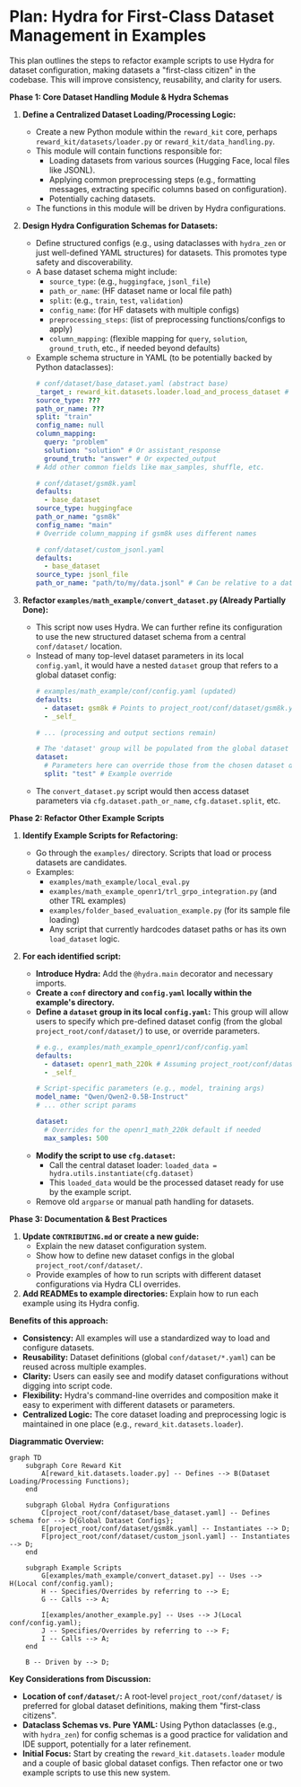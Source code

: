 # Plan: Hydra for First-Class Dataset Management in Examples

This plan outlines the steps to refactor example scripts to use Hydra for dataset configuration, making datasets a "first-class citizen" in the codebase. This will improve consistency, reusability, and clarity for users.

**Phase 1: Core Dataset Handling Module & Hydra Schemas**

1.  **Define a Centralized Dataset Loading/Processing Logic:**
    *   Create a new Python module within the `reward_kit` core, perhaps `reward_kit/datasets/loader.py` or `reward_kit/data_handling.py`.
    *   This module will contain functions responsible for:
        *   Loading datasets from various sources (Hugging Face, local files like JSONL).
        *   Applying common preprocessing steps (e.g., formatting messages, extracting specific columns based on configuration).
        *   Potentially caching datasets.
    *   The functions in this module will be driven by Hydra configurations.

2.  **Design Hydra Configuration Schemas for Datasets:**
    *   Define structured configs (e.g., using dataclasses with `hydra_zen` or just well-defined YAML structures) for datasets. This promotes type safety and discoverability.
    *   A base dataset schema might include:
        *   `source_type`: (e.g., `huggingface`, `jsonl_file`)
        *   `path_or_name`: (HF dataset name or local file path)
        *   `split`: (e.g., `train`, `test`, `validation`)
        *   `config_name`: (for HF datasets with multiple configs)
        *   `preprocessing_steps`: (list of preprocessing functions/configs to apply)
        *   `column_mapping`: (flexible mapping for `query`, `solution`, `ground_truth`, etc., if needed beyond defaults)
    *   Example schema structure in YAML (to be potentially backed by Python dataclasses):
        ```yaml
        # conf/dataset/base_dataset.yaml (abstract base)
        _target_: reward_kit.datasets.loader.load_and_process_dataset # Points to the new central loader
        source_type: ???
        path_or_name: ???
        split: "train"
        config_name: null
        column_mapping:
          query: "problem"
          solution: "solution" # Or assistant_response
          ground_truth: "answer" # Or expected_output
        # Add other common fields like max_samples, shuffle, etc.
        ```
        ```yaml
        # conf/dataset/gsm8k.yaml
        defaults:
          - base_dataset
        source_type: huggingface
        path_or_name: "gsm8k"
        config_name: "main"
        # Override column_mapping if gsm8k uses different names
        ```
        ```yaml
        # conf/dataset/custom_jsonl.yaml
        defaults:
          - base_dataset
        source_type: jsonl_file
        path_or_name: "path/to/my/data.jsonl" # Can be relative to a data root or absolute
        ```

3.  **Refactor `examples/math_example/convert_dataset.py` (Already Partially Done):**
    *   This script now uses Hydra. We can further refine its configuration to use the new structured dataset schema from a central `conf/dataset/` location.
    *   Instead of many top-level dataset parameters in its local `config.yaml`, it would have a nested `dataset` group that refers to a global dataset config:
        ```yaml
        # examples/math_example/conf/config.yaml (updated)
        defaults:
          - dataset: gsm8k # Points to project_root/conf/dataset/gsm8k.yaml
          - _self_

        # ... (processing and output sections remain)

        # The 'dataset' group will be populated from the global dataset config
        dataset:
          # Parameters here can override those from the chosen dataset default
          split: "test" # Example override
        ```
    *   The `convert_dataset.py` script would then access dataset parameters via `cfg.dataset.path_or_name`, `cfg.dataset.split`, etc.

**Phase 2: Refactor Other Example Scripts**

1.  **Identify Example Scripts for Refactoring:**
    *   Go through the `examples/` directory. Scripts that load or process datasets are candidates.
    *   Examples:
        *   `examples/math_example/local_eval.py`
        *   `examples/math_example_openr1/trl_grpo_integration.py` (and other TRL examples)
        *   `examples/folder_based_evaluation_example.py` (for its sample file loading)
        *   Any script that currently hardcodes dataset paths or has its own `load_dataset` logic.

2.  **For each identified script:**
    *   **Introduce Hydra:** Add the `@hydra.main` decorator and necessary imports.
    *   **Create a `conf` directory and `config.yaml` locally within the example's directory.**
    *   **Define a `dataset` group in its local `config.yaml`:** This group will allow users to specify which pre-defined dataset config (from the global `project_root/conf/dataset/`) to use, or override parameters.
        ```yaml
        # e.g., examples/math_example_openr1/conf/config.yaml
        defaults:
          - dataset: openr1_math_220k # Assuming project_root/conf/dataset/openr1_math_220k.yaml exists
          - _self_

        # Script-specific parameters (e.g., model, training args)
        model_name: "Qwen/Qwen2-0.5B-Instruct"
        # ... other script params

        dataset:
          # Overrides for the openr1_math_220k default if needed
          max_samples: 500
        ```
    *   **Modify the script to use `cfg.dataset`:**
        *   Call the central dataset loader: `loaded_data = hydra.utils.instantiate(cfg.dataset)`
        *   This `loaded_data` would be the processed dataset ready for use by the example script.
    *   Remove old `argparse` or manual path handling for datasets.

**Phase 3: Documentation & Best Practices**

1.  **Update `CONTRIBUTING.md` or create a new guide:**
    *   Explain the new dataset configuration system.
    *   Show how to define new dataset configs in the global `project_root/conf/dataset/`.
    *   Provide examples of how to run scripts with different dataset configurations via Hydra CLI overrides.
2.  **Add READMEs to example directories:** Explain how to run each example using its Hydra config.

**Benefits of this approach:**

*   **Consistency:** All examples will use a standardized way to load and configure datasets.
*   **Reusability:** Dataset definitions (global `conf/dataset/*.yaml`) can be reused across multiple examples.
*   **Clarity:** Users can easily see and modify dataset configurations without digging into script code.
*   **Flexibility:** Hydra's command-line overrides and composition make it easy to experiment with different datasets or parameters.
*   **Centralized Logic:** The core dataset loading and preprocessing logic is maintained in one place (e.g., `reward_kit.datasets.loader`).

**Diagrammatic Overview:**

```mermaid
graph TD
    subgraph Core Reward Kit
        A[reward_kit.datasets.loader.py] -- Defines --> B(Dataset Loading/Processing Functions);
    end

    subgraph Global Hydra Configurations
        C[project_root/conf/dataset/base_dataset.yaml] -- Defines schema for --> D{Global Dataset Configs};
        E[project_root/conf/dataset/gsm8k.yaml] -- Instantiates --> D;
        F[project_root/conf/dataset/custom_jsonl.yaml] -- Instantiates --> D;
    end

    subgraph Example Scripts
        G[examples/math_example/convert_dataset.py] -- Uses --> H(Local conf/config.yaml);
        H -- Specifies/Overrides by referring to --> E;
        G -- Calls --> A;

        I[examples/another_example.py] -- Uses --> J(Local conf/config.yaml);
        J -- Specifies/Overrides by referring to --> F;
        I -- Calls --> A;
    end

    B -- Driven by --> D;
```

**Key Considerations from Discussion:**

*   **Location of `conf/dataset/`:** A root-level `project_root/conf/dataset/` is preferred for global dataset definitions, making them "first-class citizens".
*   **Dataclass Schemas vs. Pure YAML:** Using Python dataclasses (e.g., with `hydra_zen`) for config schemas is a good practice for validation and IDE support, potentially for a later refinement.
*   **Initial Focus:** Start by creating the `reward_kit.datasets.loader` module and a couple of basic global dataset configs. Then refactor one or two example scripts to use this new system.
